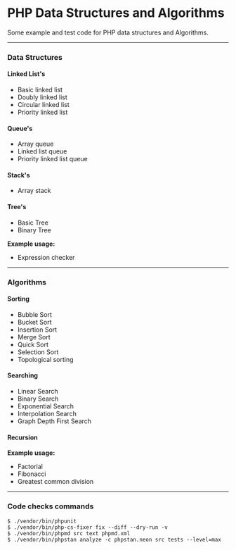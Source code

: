 # PHP Data Structures and Algorithms

Some example and test code for PHP data structures and Algorithms.

---

### Data Structures

#### Linked List's
- Basic linked list
- Doubly linked list
- Circular linked list
- Priority linked list

#### Queue's
- Array queue
- Linked list queue
- Priority linked list queue

#### Stack's
- Array stack

#### Tree's
- Basic Tree
- Binary Tree

**Example usage:**
- Expression checker

---

### Algorithms
#### Sorting
- Bubble Sort
- Bucket Sort
- Insertion Sort
- Merge Sort
- Quick Sort
- Selection Sort
- Topological sorting

#### Searching
- Linear Search
- Binary Search
- Exponential Search
- Interpolation Search
- Graph Depth First Search

#### Recursion
**Example usage:**
- Factorial
- Fibonacci
- Greatest common division

---
 

### Code checks commands
```
$ ./vendor/bin/phpunit
$ ./vendor/bin/php-cs-fixer fix --diff --dry-run -v
$ ./vendor/bin/phpmd src text phpmd.xml
$ ./vendor/bin/phpstan analyze -c phpstan.neon src tests --level=max 
```
